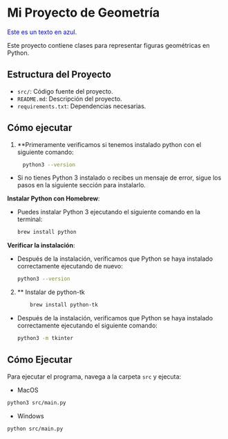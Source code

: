 # Mi Proyecto de Geometría
<span style="color:blue">Este es un texto en azul.</span>


Este proyecto contiene clases para representar figuras geométricas en Python.

## Estructura del Proyecto

- `src/`: Código fuente del proyecto.
- `README.md`: Descripción del proyecto.
- `requirements.txt`: Dependencias necesarias.

## Cómo ejecutar
1. **Primeramente verificamos si tenemos instalado python con el siguiente comando:
```bash
     python3 --version
```
- Si no tienes Python 3 instalado o recibes un mensaje de error, sigue los pasos en la siguiente sección para instalarlo.

**Instalar Python con Homebrew**:
   - Puedes instalar Python 3 ejecutando el siguiente comando en la terminal:
     ```bash
     brew install python
     ```
 **Verificar la instalación**:
   - Después de la instalación, verificamos que Python se haya instalado correctamente ejecutando de nuevo:

     ```bash
     python3 --version
     ```
2. ** Instalar de python-tk

    ```bash
        brew install python-tk
    ```
 - Después de la instalación, verificamos que Python se haya instalado correctamente ejecutando el siguiente comando:

     ```bash
     python3 -m tkinter
     ```





## Cómo Ejecutar

Para ejecutar el programa, navega a la carpeta `src` y ejecuta:

- MacOS

```bash
python3 src/main.py
```
- Windows
```
python src/main.py
```

